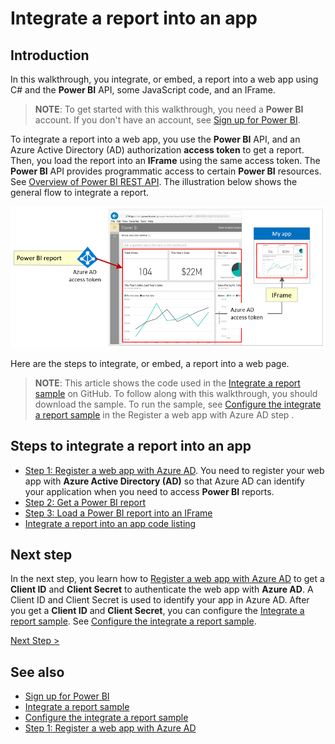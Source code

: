 <properties
   pageTitle="Integrate a Power BI report into an app"
   description="Walkthrough to integrate a report into an app, sample code"
   services="powerbi"
   documentationCenter=""
   authors="dvana"
   manager="mblythe"
   backup=""
   editor=""
   tags=""
   qualityFocus="monitoring"
   qualityDate=""/>

<tags
   ms.service="powerbi"
   ms.devlang="NA"
   ms.topic="get-started-article"
   ms.tgt_pltfrm="NA"
   ms.workload="powerbi"
   ms.date="05/24/2016"
   ms.author="derrickv"/>

# Integrate a report into an app

## Introduction

In this walkthrough, you integrate, or embed, a report into a web app using C# and the **Power BI** API, some JavaScript code, and an IFrame.

>**NOTE**: To get started with this walkthrough, you need a **Power BI** account. If you don't have an account, see [Sign up for Power BI]( powerbi-admin-free-with-custom-azure-directory.md).

To integrate a report into a web app, you use the **Power BI** API, and an Azure Active Directory (AD) authorization **access token** to get a report. Then, you load the report into an **IFrame** using the same access token. The **Power BI** API provides programmatic access to certain **Power BI** resources. See [Overview of Power BI REST API](https://msdn.microsoft.com/library/dn877544.aspx). The illustration below shows the general flow to integrate a report.

![](media\powerbi-developer-integrate-report\integrate-report-flow.png)

Here are the steps to integrate, or embed, a report into a web page.

>**NOTE**: This article shows the code used in the [Integrate a report sample](https://github.com/Microsoft/PowerBI-CSharp/tree/master/samples/webforms/integrate-report-web-app) on GitHub. To follow along with this walkthrough, you should download the sample. To run the sample, see [Configure the integrate a report sample](powerbi-developer-integrate-report-register.md#configure-sample) in the Register a web app with Azure AD step .

## Steps to integrate a report into an app

- [Step 1: Register a web app with Azure AD](powerbi-developer-integrate-report-register.md). You need to register your web app with **Azure Active Directory (AD)** so that Azure AD can identify your application when you need to access **Power BI** reports.
- [Step 2: Get a Power BI report](powerbi-developer-integrate-report-get-report.md)
- [Step 3: Load a Power BI report into an IFrame](powerbi-developer-integrate-report-load-report-iframe.md)
- [Integrate a report into an app code listing](powerbi-developer-integrate-report-code.md)

## Next step

In the next step, you learn how to [Register a web app with Azure AD](powerbi-developer-integrate-report-register.md) to get a **Client ID** and **Client Secret** to authenticate the web app with **Azure AD**. A Client ID and Client Secret is used to identify your app in Azure AD. After you get a **Client ID** and **Client Secret**, you can configure the [Integrate a report sample](https://github.com/Microsoft/PowerBI-CSharp/tree/master/samples/webforms/integrate-report-web-app). See [Configure the integrate a report sample](powerbi-developer-integrate-report-register.md#configure-sample).

[Next Step >](powerbi-developer-integrate-report-register.md)

## See also

-	[Sign up for Power BI]( powerbi-admin-free-with-custom-azure-directory.md)
-	[Integrate a report sample](https://github.com/Microsoft/PowerBI-CSharp/tree/master/samples/webforms/integrate-report-web-app)
-	[Configure the integrate a report sample](powerbi-developer-integrate-report-register.md#configure-sample)
-	[Step 1: Register a web app with Azure AD](powerbi-developer-integrate-report-register.md)
